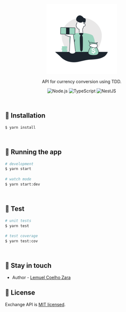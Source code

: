 <p align="center">
  <img src="./.github/logo.png" width="230" alt="Exchange image" />
</p>

[circleci-image]: https://img.shields.io/circleci/build/github/nestjs/nest/master?token=abc123def456
[circleci-url]: https://circleci.com/gh/nestjs/nest

<p align="center">API for currency conversion using TDD.</p>

<p align="center">
  <img src="https://img.shields.io/badge/Node.js-fff?logo=node.js" alt="Node.js" />
  <img src="https://img.shields.io/badge/TypeScript-fff?logo=typescript" alt="TypeScript" />
  <img src="https://img.shields.io/badge/NestJS-fff?logo=nestjs&logoColor=e0234f" alt="NestJS" />
</p>

</br>

## 👷 Installation

```bash
$ yarn install
```

</br>

## 🏃 Running the app

```bash
# development
$ yarn start

# watch mode
$ yarn start:dev
```

</br>

## 🧪 Test

```bash
# unit tests
$ yarn test

# test coverage
$ yarn test:cov
```

</br>

## 📮 Stay in touch

- Author - [Lemuel Coelho Zara](https://linkedin.com/in/lemuelZara)

## 📕 License

Exchange API is [MIT licensed](LICENSE).
